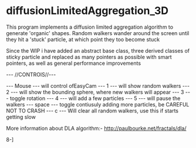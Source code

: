 # diffusionLimitedAggregation_3D

This program implements a diffusion limited aggregation algorithm to generate 'organic' shapes. Random walkers wander around the screen until they hit a 'stuck' particle, at which point they too become stuck

Since the WIP i have added an abstract base class, three derived classes of sticky particle and replaced as many pointers as possible with smart pointers, as well as general performance improvements



--- //CONTROlS//---

--- Mouse --- will control ofEasyCam
---   1   --- will show random walkers 
---   2   --- will show the bounding sphere, where new walkers will appear
---   3   --- toggle rotation
---   4   --- will add a few particles
---   5   --- will pause the walkers
--- space --- toggle contiusuly adding more particles, be CAREFUL NOT TO CRASH
---   c   --- Will clear all random walkers, use this if starts getting slow


More information about DLA algorithm:-
http://paulbourke.net/fractals/dla/

8-]

